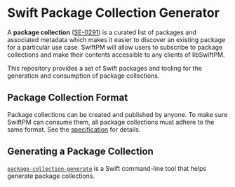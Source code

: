 # Swift Package Collection Generator

A **package collection** ([SE-0291](https://github.com/apple/swift-evolution/blob/main/proposals/0291-package-collections.md)) 
is a curated list of packages and associated metadata which makes it easier to discover an existing package for a particular use 
case. SwiftPM will allow users to subscribe to package collections and make their contents accessible to any clients of libSwiftPM.  

This repository provides a set of Swift packages and tooling for the generation and consumption of package collections.

## Package Collection Format

Package collections can be created and published by anyone. To make sure SwiftPM can consume 
them, all package collections must adhere to the same format. See the [specification](Sources/PackageCollectionModel/README.md) 
for details.

## Generating a Package Collection

[`package-collection-generate`](Sources/PackageCollectionGenerator/README.md) is a Swift
command-line tool that helps generate package collections.
